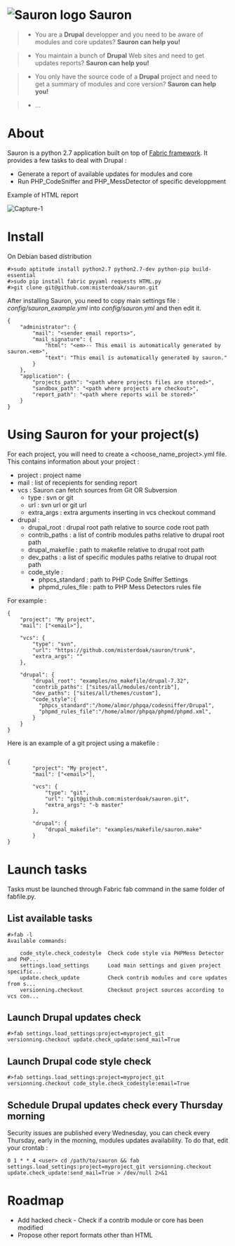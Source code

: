 ![Sauron logo](https://raw.githubusercontent.com/misterdoak/sauron/master/images/sauron.png)
Sauron
=======

> + You are a **Drupal** developper and you need to be aware of modules and core updates? **Sauron can help you!**

> + You maintain a bunch of **Drupal** Web sites and need to get updates reports? **Sauron can help you!**

> + You only have the source code of a **Drupal** project and need to get a summary of modules and core version? **Sauron can help you!**

> + ...

About
=====

Sauron is a python 2.7 application built on top of [Fabric framework](http://www.fabfile.org/). It provides a few tasks to deal with Drupal :
+ Generate a report of available updates for modules and core
+ Run PHP_CodeSniffer and PHP_MessDetector of specific developpment

Example of HTML report

![Capture-1](https://raw.githubusercontent.com/misterdoak/sauron/master/images/capture-1.png)


Install
=======

On Debian based distribution
```
#>sudo aptitude install python2.7 python2.7-dev python-pip build-essential
#>sudo pip install fabric pyyaml requests HTML.py
#>git clone git@github.com:misterdoak/sauron.git
```

After installing Sauron, you need to copy main settings file : *config/sauron_example.yml* into *config/sauron.yml* and then edit it.
```
{
    "administrator": {
        "mail": "<sender email reports>",
        "mail_signature": {
            "html": "<em>-- This email is automatically generated by sauron.<em>",
            "text": "This email is automatically generated by sauron."
        }
    },
    "application": {
        "projects_path": "<path where projects files are stored>",
        "sandbox_path": "<path where projects are checkout>",
        "report_path": "<path where reports wiil be stored>"
    }
}
```

Using Sauron for your project(s)
==============================


For each project, you will need to create a <choose_name_project>.yml file. This contains information about your project :
+ project : project name
+ mail : list of recepients for sending report
+ vcs : Sauron can fetch sources from Git OR Subversion
    + type : svn or git
    + url : svn url or git url
    + extra_args : extra arguments inserting in vcs checkout command
+ drupal :
    + drupal_root : drupal root path relative to source code root path
    + contrib_paths : a list of contrib modules paths relative to drupal root path
    + drupal_makefile : path to makefile relative to drupal root path
    + dev_paths : a list of specific modules paths relative to drupal root path
    + code_style :
        + phpcs_standard : path to PHP Code Sniffer Settings
        + phpmd_rules_file : path to PHP Mess Detectors rules file


For example :
```
{
    "project": "My project",
    "mail": ["<email>"],

    "vcs": {
        "type": "svn",
        "url": "https://github.com/misterdoak/sauron/trunk",
        "extra_args": ""
    },

    "drupal": {
        "drupal_root": "examples/no_makefile/drupal-7.32",
        "contrib_paths": ["sites/all/modules/contrib"],
        "dev_paths": ["sites/all/themes/custom"],
        "code_style":{
          "phpcs_standard":"/home/almor/phpqa/codesniffer/Drupal",
          "phpmd_rules_file":"/home/almor/phpqa/phpmd/phpmd.xml",
        }
    }
}
```

Here is an example of a git project using a makefile :
```

{
        "project": "My project",
        "mail": ["<email>"],

        "vcs": {
            "type": "git",
            "url": "git@github.com:misterdoak/sauron.git",
            "extra_args": "-b master"
        },

        "drupal": {
            "drupal_makefile": "examples/makefile/sauron.make"
        }
}
```

Launch tasks
=============
Tasks must be launched through Fabric fab command in the same folder of fabfile.py.

List available tasks
--------------------
```
#>fab -l
Available commands:

    code_style.check_codestyle  Check code style via PHPMess Detector and PHP...
    settings.load_settings      Load main settings and given project specific...
    update.check_update         Check contrib modules and core updates from s...
    versionning.checkout        Checkout project sources according to vcs con...
```

Launch Drupal updates check
---------------------------
```
#>fab settings.load_settings:project=myproject_git versionning.checkout update.check_update:send_mail=True
```
Launch Drupal code style check
-------------------------------
```
#>fab settings.load_settings:project=myproject_git versionning.checkout code_style.check_codestyle:email=True
```
Schedule Drupal updates check every Thursday morning
----------------------------------------------------
Security issues are published every Wednesday, you can check every Thursday, early in the morning, modules updates
availability.
To do that, edit your crontab :
```
0 1 * * 4 <user> cd /path/to/sauron && fab settings.load_settings:project=myproject_git versionning.checkout update.check_update:send_mail=True > /dev/null 2>&1
```

Roadmap
========
+ Add hacked check - Check if a contrib module or core has been modified
+ Propose other report formats other than HTML
